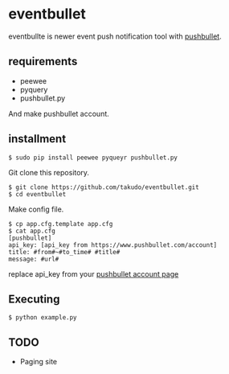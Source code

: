 # eventbullet

eventbullte is newer event push notification tool with [pushbullet](https://www.pushbullet.com/).

## requirements

* peewee
* pyquery
* pushbullet.py

And make pushbullet account.

## installment

```
$ sudo pip install peewee pyqueyr pushbullet.py
```

Git clone this repository.

```
$ git clone https://github.com/takudo/eventbullet.git
$ cd eventbullet
```

Make config file.

```
$ cp app.cfg.template app.cfg
$ cat app.cfg
[pushbullet]
api_key: [api_key from https://www.pushbullet.com/account]
title: #from#~#to_time# #title#
message: #url#
```

replace api_key from your [pushbullet account page](https://www.pushbullet.com/account)

## Executing

```
$ python example.py
```

## TODO

* Paging site